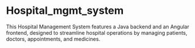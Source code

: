 # Hospital_mgmt_system
 This Hospital Management System features a Java backend and an Angular frontend, designed to streamline hospital operations by managing patients, doctors, appointments, and medicines.




